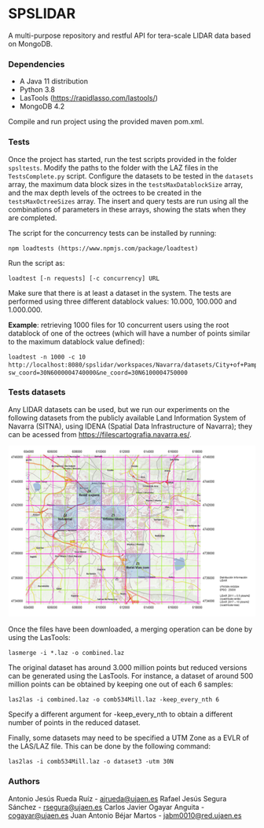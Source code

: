 # SPSLIDAR
A multi-purpose repository and restful API for tera-scale LIDAR data based on MongoDB. 
### Dependencies
- A Java 11 distribution
- Python 3.8
- LasTools (https://rapidlasso.com/lastools/)
- MongoDB 4.2

Compile and run project using the provided maven pom.xml.

### Tests
Once the project has started, run the test scripts provided in the folder `spsltests`.
Modify the paths to the folder with the LAZ files in the `TestsComplete.py` script. Configure the datasets to be tested in the `datasets` array, the maximum data block sizes in the `testsMaxDatablockSize` array, and the max depth levels of the octrees to be created in the `testsMaxOctreeSizes` array. The insert and query tests are run using all the combinations of parameters in these arrays, showing the stats when they are completed.

The script for the concurrency tests can be installed by running:

```shell
npm loadtests (https://www.npmjs.com/package/loadtest)
```

Run the script as: 

```shell
loadtest [-n requests] [-c concurrency] URL
```


Make sure that there is at least a dataset in the system. The tests are performed using three different datablock values: 10.000, 100.000 and 1.000.000.

**Example**: retrieving 1000 files for 10 concurrent users using the root datablock of one of the octrees (which will have a number of points similar to the maximum datablock value defined):

```shell
loadtest -n 1000 -c 10 http://localhost:8080/spslidar/workspaces/Navarra/datasets/City+of+Pamplona/datablocks/0/data?sw_coord=30N6000004740000&ne_coord=30N6100004750000
```

### Tests datasets

Any LIDAR datasets can be used, but we run our experiments on the following datasets from the publicly available Land Information System of Navarra (SITNA), using IDENA (Spatial Data Infrastructure of Navarra); they can be acessed from https://filescartografia.navarra.es/.

![Pamplona datasets](https://github.com/spslidar/spslidar/blob/main/Distribucion_Tiles_LiDAR_Training_Areas.png?raw=true)

Once the files have been downloaded, a merging operation can be done by using the LasTools:

```shell
lasmerge -i *.laz -o combined.laz
```

The original dataset has around 3.000 million points but reduced versions can be generated using the LasTools. For instance, a dataset of around 500 million points can be obtained by keeping one out of each 6 samples:

```shell
las2las -i combined.laz -o comb534Mill.laz -keep_every_nth 6 
```

Specify a different argument for -keep_every_nth to obtain a different number of points in the reduced dataset.

Finally, some datasets may need to be specified a UTM Zone as a EVLR of the LAS/LAZ file. This can be done by the following command:

```shell
las2las -i comb534Mill.laz -o dataset3 -utm 30N
```

### Authors

Antonio Jesús Rueda Ruíz - ajrueda@ujaen.es
Rafael Jesús Segura Sánchez - rsegura@ujaen.es
Carlos Javier Ogayar Anguita - cogayar@ujaen.es
Juan Antonio Béjar Martos - jabm0010@red.ujaen.es
